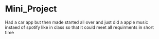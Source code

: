 # Mini_Project

Had a car app but then made started all over and just did a apple music instaed of spotify like in class so that it could meet all requirments in short time